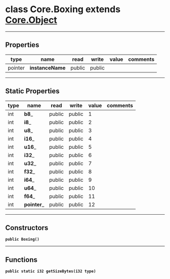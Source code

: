 class Core.Boxing extends [Core.Object](Core.Object.md)
===

---
Properties
---
|type|name|read|write|value|comments|
|--- |--- |--- |--- |--- |--- |
|pointer|__instanceName__|public|public|||

---
Static Properties
---
|type|name|read|write|value|comments|
|--- |--- |--- |--- |--- |--- |
|int|__b8___|public|public|1||
|int|__i8___|public|public|2||
|int|__u8___|public|public|3||
|int|__i16___|public|public|4||
|int|__u16___|public|public|5||
|int|__i32___|public|public|6||
|int|__u32___|public|public|7||
|int|__f32___|public|public|8||
|int|__i64___|public|public|9||
|int|__u64___|public|public|10||
|int|__f64___|public|public|11||
|int|__pointer___|public|public|12||

---
Constructors
---

__`public Boxing()`__
<div style="margin:1em">

</div>


---
Functions
---

__`public static i32 getSizeBytes(i32 type)`__
<div style="margin:1em">

</div>

